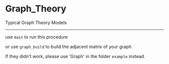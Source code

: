 # Graph_Theory
Typical Graph Theory Models

---

use `main` to run this procedure

or use `graph_build` to build the adjacent matrix of your graph

If they didn't work, please use 'Graph' in the folder `example` instead.
